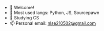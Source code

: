 - 👋 Welcome!
- 👀 Most used langs: Python, JS, Sourcepawn
- 🌱 Studying CS
- 📫 Personal email: nlse210502@gmail.com

<!---
Nightnettle/Nightnettle is a ✨ special ✨ repository because its `README.md` (this file) appears on your GitHub profile.
You can click the Preview link to take a look at your changes.
--->
